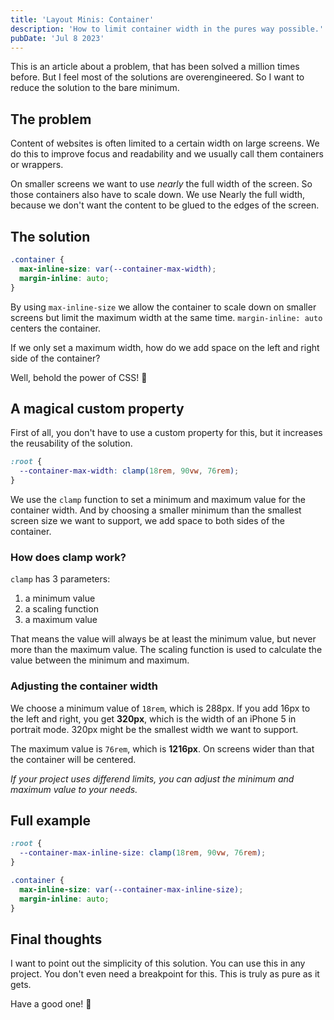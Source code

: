 ```yaml
---
title: 'Layout Minis: Container'
description: 'How to limit container width in the pures way possible.'
pubDate: 'Jul 8 2023'
---
```


This is an article about a problem, that has been solved a million times before.
But I feel most of the solutions are overengineered.
So I want to reduce the solution to the bare minimum.

## The problem

Content of websites is often limited to a certain width on large screens.
We do this to improve focus and readability and we usually call them containers or wrappers.

On smaller screens we want to use *nearly* the full width of the screen. So those containers also have to scale down.
We use Nearly the full width, because we don't want the content to be glued to the edges of the screen.

## The solution

```css
.container {
  max-inline-size: var(--container-max-width);
  margin-inline: auto;
}
```

By using `max-inline-size` we allow the container to scale down on smaller screens but limit the maximum width at the same time. `margin-inline: auto` centers the container.

If we only set a maximum width, how do we add space on the left and right side of the container?

Well, behold the power of CSS! 🧙

## A magical custom property

First of all, you don't have to use a custom property for this, but it increases the reusability of the solution.

```css
:root {
  --container-max-width: clamp(18rem, 90vw, 76rem);
}
```

We use the `clamp` function to set a minimum and maximum value for the container width.
And by choosing a smaller minimum than the smallest screen size we want to support, we add space to both sides of the container.

### How does clamp work?

`clamp` has 3 parameters:
1. a minimum value
1. a scaling function
1. a maximum value

That means the value will always be at least the minimum value, but never more than the maximum value.
The scaling function is used to calculate the value between the minimum and maximum.

### Adjusting the container width

We choose a minimum value of  `18rem`, which is 288px. If you add 16px to the left and right, you get **320px**, which is the width of an iPhone 5 in portrait mode. 320px might be the smallest width we want to support.

The maximum value is `76rem`, which is **1216px**. On screens wider than that the container will be centered.

*If your project uses differend limits, you can adjust the minimum and maximum value to your needs.*

## Full example

```css
:root {
  --container-max-inline-size: clamp(18rem, 90vw, 76rem);
}

.container {
  max-inline-size: var(--container-max-inline-size);
  margin-inline: auto;
}
```

## Final thoughts

I want to point out the simplicity of this solution.
You can use this in any project.
You don't even need a breakpoint for this.
This is truly as pure as it gets.

Have a good one! 👋
